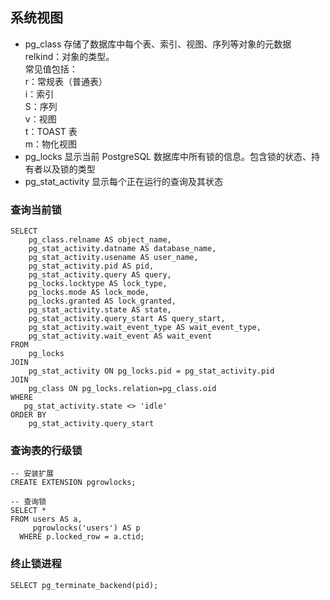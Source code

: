 ## 系统视图
- pg_class
  存储了数据库中每个表、索引、视图、序列等对象的元数据  
  relkind：对象的类型。  
  常见值包括：  
  r：常规表（普通表）  
  i：索引  
  S：序列  
  v：视图  
  t：TOAST 表  
  m：物化视图  
- pg_locks
 显示当前 PostgreSQL 数据库中所有锁的信息。包含锁的状态、持有者以及锁的类型
- pg_stat_activity
  显示每个正在运行的查询及其状态
  
### 查询当前锁
```
SELECT
    pg_class.relname AS object_name,
    pg_stat_activity.datname AS database_name,
    pg_stat_activity.usename AS user_name,
    pg_stat_activity.pid AS pid,
    pg_stat_activity.query AS query,
    pg_locks.locktype AS lock_type,
    pg_locks.mode AS lock_mode,
    pg_locks.granted AS lock_granted,
    pg_stat_activity.state AS state,
    pg_stat_activity.query_start AS query_start,
    pg_stat_activity.wait_event_type AS wait_event_type,
    pg_stat_activity.wait_event AS wait_event
FROM
    pg_locks
JOIN
    pg_stat_activity ON pg_locks.pid = pg_stat_activity.pid
JOIN 
    pg_class ON pg_locks.relation=pg_class.oid
WHERE 
   pg_stat_activity.state <> 'idle' 
ORDER BY
    pg_stat_activity.query_start
```
### 查询表的行级锁
```
-- 安装扩展
CREATE EXTENSION pgrowlocks;

-- 查询锁
SELECT *
FROM users AS a,
     pgrowlocks('users') AS p
  WHERE p.locked_row = a.ctid;
```

### 终止锁进程
```
SELECT pg_terminate_backend(pid);
```

